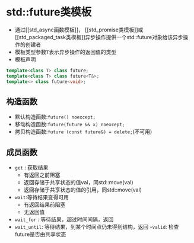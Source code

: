 # std::future类模板

- 通过[[std_async函数模板]]， [[std_promise类模板]]或[[std_packaged_task类模板]]异步操作提供一个std::future对象给该异步操作的创建者
- 模板类型参数`T`表示异步操作的返回值的类型
- 模板声明
```c++
template<class T> class future;
template<class T> class future<T&>;
template<> class future<void>;
```

## 构造函数

- 默认构造函数:`future() noexcept;`
- 移动构造函数:`future(future && x) noexcept;`
- 拷贝构造函数:`future (const future&) = delete;`(不可用)

## 成员函数

- `get` : 获取结果
  - 有返回之前阻塞
  - 返回存储于共享状态的值val，同std::move(val)
  - 返回存储于共享状态的值的引用，同std::move(val)
- `wait`:等待结果变得可用
  - 有返回结果前阻塞
  - 无返回值
- `wait_for` : 等待结果，超过时间间隔，返回
- `wait_until`: 等待结果，到某个时间点仍未得到结构，返回
-`valid`: 检查future是否由共享状态